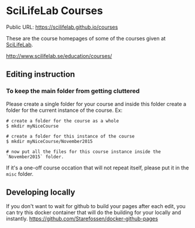 # SciLifeLab Courses

Public URL: https://scilifelab.github.io/courses

These are the course homepages of some of the courses given at [SciLifeLab](http://www.scilifelab.se).

http://www.scilifelab.se/education/courses/


## Editing instruction

### To keep the main folder from getting cluttered
Please create a single folder for your course and inside this folder create a folder for the current instance of the course. Ex:

```
# create a folder for the course as a whole
$ mkdir myNiceCourse

# create a folder for this instance of the course
$ mkdir myNiceCourse/November2015

# now put all the files for this course instance inside the `November2015` folder.
```

If it's a one-off course occation that will not repeat itself, please put it in the `misc` folder. 


## Developing locally
If you don't want to wait for github to build your pages after each edit, you can try this docker container that will do the building for your locally and instantly. https://github.com/Starefossen/docker-github-pages
